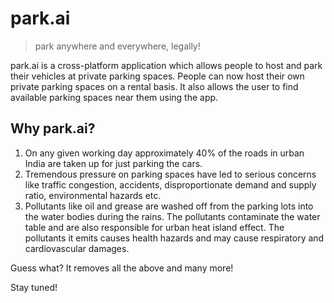 # park.ai
> park anywhere and everywhere, legally!

park.ai is a cross-platform application which allows people to host and park their vehicles at private parking spaces. 
People can now host their own private parking spaces on a rental basis. It also allows the user to find available parking spaces
near them using the app. 

## Why park.ai?

1) On any given working day approximately 40% of the roads in urban India are taken up for just parking the cars. 
2) Tremendous pressure on parking spaces have led to serious concerns like traffic congestion, accidents, disproportionate demand and supply ratio, environmental hazards etc.
3) Pollutants like oil and grease are washed off from the parking lots into the water bodies during the rains. The pollutants contaminate the water table and are also responsible for urban heat island effect. The pollutants it emits causes health hazards and may cause respiratory and cardiovascular damages.

Guess what? It removes all the above and many more!

Stay tuned!


